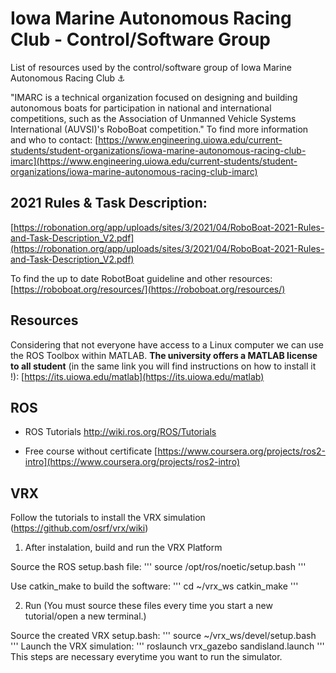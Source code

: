 # Iowa Marine Autonomous Racing Club - Control/Software Group

List of resources used by the control/software group of Iowa Marine Autonomous Racing Club ⚓

"IMARC is a technical organization focused on designing and building autonomous boats for participation in national and international competitions, such as the Association of Unmanned Vehicle Systems International (AUVSI)'s RoboBoat competition."
To find more information and who to contact: [https://www.engineering.uiowa.edu/current-students/student-organizations/iowa-marine-autonomous-racing-club-imarc](https://www.engineering.uiowa.edu/current-students/student-organizations/iowa-marine-autonomous-racing-club-imarc)

## 2021 Rules & Task Description:
[https://robonation.org/app/uploads/sites/3/2021/04/RoboBoat-2021-Rules-and-Task-Description_V2.pdf](https://robonation.org/app/uploads/sites/3/2021/04/RoboBoat-2021-Rules-and-Task-Description_V2.pdf)

To find the up to date RobotBoat guideline and other resources:
[https://roboboat.org/resources/](https://roboboat.org/resources/)

## Resources
Considering that not everyone have access to a Linux computer we can use the ROS Toolbox within MATLAB. **The university offers a MATLAB license to all student** (in the same link you will find instructions on how to install it !): [https://its.uiowa.edu/matlab](https://its.uiowa.edu/matlab)


## ROS 
- ROS Tutorials
http://wiki.ros.org/ROS/Tutorials

- Free course without certificate
[https://www.coursera.org/projects/ros2-intro](https://www.coursera.org/projects/ros2-intro)


## VRX

Follow the tutorials to install the VRX simulation (https://github.com/osrf/vrx/wiki)

1. After instalation, build and run the VRX Platform

Source the ROS setup.bash file: 
'''
source /opt/ros/noetic/setup.bash
'''

Use catkin_make to build the software:
'''
cd ~/vrx_ws
catkin_make
'''

2. Run (You must source these files every time you start a new tutorial/open a new terminal.)

Source the created VRX setup.bash: 
'''
source  ~/vrx_ws/devel/setup.bash
'''
Launch the VRX simulation:
'''
roslaunch vrx_gazebo sandisland.launch
'''
This steps are necessary everytime you want to run the simulator. 
